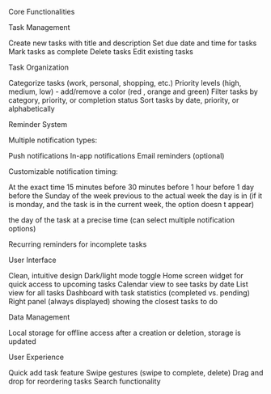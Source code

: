 Core Functionalities

Task Management

Create new tasks with title and description
Set due date and time for tasks
Mark tasks as complete
Delete tasks
Edit existing tasks


Task Organization

Categorize tasks (work, personal, shopping, etc.)
Priority levels (high, medium, low) - add/remove a color (red , orange and green)
Filter tasks by category, priority, or completion status
Sort tasks by date, priority, or alphabetically


Reminder System

Multiple notification types:

Push notifications
In-app notifications
Email reminders (optional)


Customizable notification timing:

At the exact time
15 minutes before
30 minutes before
1 hour before
1 day before
the Sunday of the week previous to the actual week the day is in (if it is monday, and the task is in the current week, the option doesn t appear)

the day of the task at a precise time
(can select multiple notification options)

Recurring reminders for incomplete tasks


User Interface

Clean, intuitive design
Dark/light mode toggle
Home screen widget for quick access to upcoming tasks
Calendar view to see tasks by date
List view for all tasks
Dashboard with task statistics (completed vs. pending)
Right panel (always displayed) showing the closest tasks to do


Data Management

Local storage for offline access
after a creation or deletion, storage is updated


User Experience

Quick add task feature
Swipe gestures (swipe to complete, delete)
Drag and drop for reordering tasks
Search functionality
